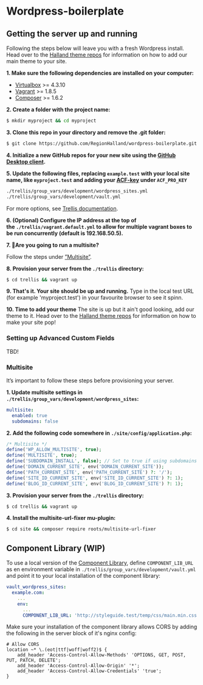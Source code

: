 # Wordpress-boilerplate

## Getting the server up and running

Following the steps below will leave you with a fresh Wordpress install. Head over to the [Halland theme repos](https://github.com/regionhalland/halland) for information on how to add our main theme to your site.

**1. Make sure the following dependencies are installed on your computer:**
- [Virtualbox](https://www.virtualbox.org/wiki/Downloads) >= 4.3.10
- [Vagrant](https://www.vagrantup.com/intro/getting-started/index.html) >= 1.8.5
- [Composer](https://getcomposer.org/) >= 1.6.2

**2. Create a folder with the project name:**

```sh
$ mkdir myproject && cd myproject
```

**3. Clone this repo in your directory and remove the .git folder:**

```sh
$ git clone https://github.com/RegionHalland/wordpress-boilerplate.git . && rm -rf .git
```

**4. Initialize a new GitHub repos for your new site using the [GitHub Desktop client](https://desktop.github.com/).**

**5. Update the following files, replacing `example.test` with your local site name, like `myproject.test` and adding your [ACF-key](#acf) under `ACF_PRO_KEY`**
```sh
./trellis/group_vars/development/wordpress_sites.yml
./trellis/group_vars/development/vault.yml
```

For more options, see [Trellis documentation](https://roots.io/trellis/docs/wordpress-sites/#options).

**6. (Optional) Configure the IP address at the top of the `./trellis/vagrant.default.yml` to allow for multiple vagrant boxes to be run concurrently (default is 192.168.50.5).**

**7. 🚨Are you going to run a multisite?** 

Follow the steps under [”Multisite”](#multisite).

**8. Provision your server from the `./trellis` directory:**
```sh
$ cd trellis && vagrant up
```

**9. That's it. Your site should be up and running.**
Type in the local test URL (for example 'myproject.test') in your favourite browser to see it spinn. 

**10. Time to add your theme**
The site is up but it ain't good looking, add our theme to it. Head over to the [Halland theme repos](https://github.com/regionhalland/halland) for information on how to make your site pop!

### <a name="acf"></a>Setting up Advanced Custom Fields

TBD!

### Multisite

It’s important to follow these steps before provisioning your server.

**1. Update multisite settings in `./trellis/group_vars/development/wordpress_sites`:**
```yml
multisite:
  enabled: true
  subdomains: false
```

**2. Add the following code somewhere in `./site/config/application.php`:**
```php
/* Multisite */
define('WP_ALLOW_MULTISITE', true);
define('MULTISITE', true);
define('SUBDOMAIN_INSTALL', false); // Set to true if using subdomains
define('DOMAIN_CURRENT_SITE', env('DOMAIN_CURRENT_SITE'));
define('PATH_CURRENT_SITE', env('PATH_CURRENT_SITE') ?: '/');
define('SITE_ID_CURRENT_SITE', env('SITE_ID_CURRENT_SITE') ?: 1);
define('BLOG_ID_CURRENT_SITE', env('BLOG_ID_CURRENT_SITE') ?: 1);
```

**3. Provision your server from the `./trellis` directory:**
```sh
$ cd trellis && vagrant up
```

**4. Install the multisite-url-fixer mu-plugin:**
```sh
$ cd site && composer require roots/multisite-url-fixer
```

## Component Library (WIP)

To use a local version of the [Component Library](https://github.com/regionhalland/styleguide), define `COMPONENT_LIB_URL` as en environment variable in `./trellis/group_vars/development/vault.yml` and point it to your local installation of the component library:
```yml
vault_wordpress_sites:
  example.com:
    ...
    env:
      ...
      COMPONENT_LIB_URL: 'http://styleguide.test/temp/css/main.min.css'
```

Make sure your installation of the component library allows CORS by adding the following in the server block of it's nginx config:

```nginx
# Allow CORS 
location ~* \.(eot|ttf|woff|woff2)$ {
    add_header 'Access-Control-Allow-Methods' 'OPTIONS, GET, POST, PUT, PATCH, DELETE';
    add_header 'Access-Control-Allow-Origin' '*';
    add_header 'Access-Control-Allow-Credentials' 'true';
}
```
